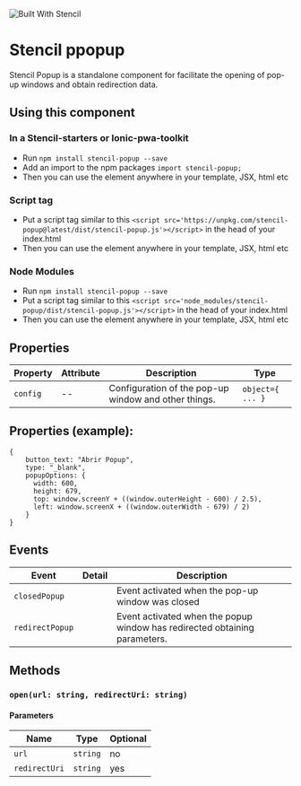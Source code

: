 ![Built With Stencil](https://img.shields.io/badge/-Built%20With%20Stencil-16161d.svg?logo=data%3Aimage%2Fsvg%2Bxml%3Bbase64%2CPD94bWwgdmVyc2lvbj0iMS4wIiBlbmNvZGluZz0idXRmLTgiPz4KPCEtLSBHZW5lcmF0b3I6IEFkb2JlIElsbHVzdHJhdG9yIDE5LjIuMSwgU1ZHIEV4cG9ydCBQbHVnLUluIC4gU1ZHIFZlcnNpb246IDYuMDAgQnVpbGQgMCkgIC0tPgo8c3ZnIHZlcnNpb249IjEuMSIgaWQ9IkxheWVyXzEiIHhtbG5zPSJodHRwOi8vd3d3LnczLm9yZy8yMDAwL3N2ZyIgeG1sbnM6eGxpbms9Imh0dHA6Ly93d3cudzMub3JnLzE5OTkveGxpbmsiIHg9IjBweCIgeT0iMHB4IgoJIHZpZXdCb3g9IjAgMCA1MTIgNTEyIiBzdHlsZT0iZW5hYmxlLWJhY2tncm91bmQ6bmV3IDAgMCA1MTIgNTEyOyIgeG1sOnNwYWNlPSJwcmVzZXJ2ZSI%2BCjxzdHlsZSB0eXBlPSJ0ZXh0L2NzcyI%2BCgkuc3Qwe2ZpbGw6I0ZGRkZGRjt9Cjwvc3R5bGU%2BCjxwYXRoIGNsYXNzPSJzdDAiIGQ9Ik00MjQuNywzNzMuOWMwLDM3LjYtNTUuMSw2OC42LTkyLjcsNjguNkgxODAuNGMtMzcuOSwwLTkyLjctMzAuNy05Mi43LTY4LjZ2LTMuNmgzMzYuOVYzNzMuOXoiLz4KPHBhdGggY2xhc3M9InN0MCIgZD0iTTQyNC43LDI5Mi4xSDE4MC40Yy0zNy42LDAtOTIuNy0zMS05Mi43LTY4LjZ2LTMuNkgzMzJjMzcuNiwwLDkyLjcsMzEsOTIuNyw2OC42VjI5Mi4xeiIvPgo8cGF0aCBjbGFzcz0ic3QwIiBkPSJNNDI0LjcsMTQxLjdIODcuN3YtMy42YzAtMzcuNiw1NC44LTY4LjYsOTIuNy02OC42SDMzMmMzNy45LDAsOTIuNywzMC43LDkyLjcsNjguNlYxNDEuN3oiLz4KPC9zdmc%2BCg%3D%3D&colorA=16161d&style=flat-square)

# Stencil ppopup

Stencil Popup is a standalone component for facilitate the opening of pop-up windows and obtain redirection data.


## Using this component

### In a Stencil-starters or Ionic-pwa-toolkit
- Run `npm install stencil-popup --save`
- Add an import to the npm packages `import stencil-popup;`
- Then you can use the element anywhere in your template, JSX, html etc

### Script tag

- Put a script tag similar to this `<script src='https://unpkg.com/stencil-popup@latest/dist/stencil-popup.js'></script>` in the head of your index.html
- Then you can use the element anywhere in your template, JSX, html etc

### Node Modules
- Run `npm install stencil-popup --save`
- Put a script tag similar to this `<script src='node_modules/stencil-popup/dist/stencil-popup.js'></script>` in the head of your index.html
- Then you can use the element anywhere in your template, JSX, html etc

## Properties

| Property       | Attribute       | Description | Type |
| -------------- | --------------- | -------------- | -------------- |
| `config`   | --  | Configuration of the pop-up window and other things.  | `object={ ... }`  |                                   |

## Properties (example): 
```
{
    button_text: "Abrir Popup",
    type: "_blank",
    popupOptions: {
      width: 600, 
      height: 679,
      top: window.screenY + ((window.outerHeight - 600) / 2.5),
      left: window.screenX + ((window.outerWidth - 679) / 2)
    }
}
```

## Events

| Event              | Detail | Description                                     |
| ------------------ | ------ | ----------------------------------------------- |
| `closedPopup`  |        | Event activated when the pop-up window was closed |
| `redirectPopup` |        | Event activated when the popup window has redirected obtaining parameters.        |


## Methods


### `open(url: string, redirectUri: string)`



#### Parameters

| Name        | Type                                   |  Optional |
| ----------- | -------------------------------------- | ----------- |
| `url`        | `string`                               |       no         |
| `redirectUri`    | `string` |     yes   |


